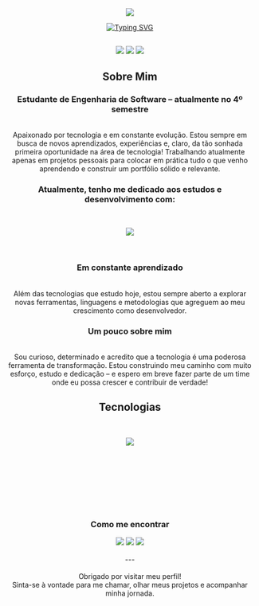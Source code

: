 <div align="center">

<img src="https://capsule-render.vercel.app/api?type=waving&height=110&color=58b054"/>

<a href="https://git.io/typing-svg"><img src="https://readme-typing-svg.herokuapp.com?font=Crushed&weight=300&size=23&pause=1000&color=F7F7F7&center=true&width=435&lines=Ol%C3%A1%2C+me+chamo+Ladislau+Bertoldo.;E+estudo+Engenharia+de+Software" alt="Typing SVG" /></a>

##

<div align="center">
   <img src="http://github-profile-summary-cards.vercel.app/api/cards/profile-details?username=BertoldoDeveloper&theme=vue"/>
    <img src="http://github-profile-summary-cards.vercel.app/api/cards/repos-per-language?username=BertoldoDeveloper&theme=vue"/>
    <img src="http://github-profile-summary-cards.vercel.app/api/cards/stats?username=BertoldoDeveloper&theme=vue"/>
</div>

<h2 align="center">Sobre Mim</h2>

###

<p align="center">
  <h3>Estudante de Engenharia de Software – atualmente no 4º semestre</h3><br>
    Apaixonado por tecnologia e em constante evolução. Estou sempre em busca de novos aprendizados, experiências e, claro, da tão sonhada primeira oportunidade na área de tecnologia!
    Trabalhando atualmente apenas em projetos pessoais para colocar em prática tudo o que venho aprendendo e construir um portfólio sólido e relevante.<br>
  <h3>Atualmente, tenho me dedicado aos estudos e desenvolvimento com:</h3>
  <br> 
<p align="center">
  <a href="https://skillicons.dev">
    <img src="https://skillicons.dev/icons?i=gulp,ts,nodejs" />
  </a>
</p>
<br>
  <h3>Em constante aprendizado</h3><br>
  Além das tecnologias que estudo hoje, estou sempre aberto a explorar novas ferramentas, linguagens e metodologias que agreguem ao meu crescimento como desenvolvedor.<br>
  <h3>Um pouco sobre mim</h3><br>
  Sou curioso, determinado e acredito que a tecnologia é uma poderosa ferramenta de transformação. Estou construindo meu caminho com muito esforço, estudo e dedicação – e espero em breve fazer parte de um time onde eu possa crescer e contribuir de verdade!<br>

###

<h2 align="center">Tecnologias</h2>
<br>

<p align="center">
  <a href="https://skillicons.dev">
    <img src="https://skillicons.dev/icons?i=github,git,html,css,js" />
  </a>
</p>

###

<br>
<br>
<br>
<br>
<br>
<br>

<h3>Como me encontrar</h3>
<div align="center"> 
  <a href="https://instagram.com/_bertoldo_" target="_blank"><img src="https://img.shields.io/badge/-Instagram-%23E4405F?style=for-the-badge&logo=instagram&logoColor=white" target="_blank"></a>
  <a href = "mailto:bertoldodeveloper@gmail.com"><img src="https://img.shields.io/badge/-Gmail-%23333?style=for-the-badge&logo=gmail&logoColor=white" target="_blank"></a>
  <a href="https://www.linkedin.com/in/ladislau-bertoldo" target="_blank"><img src="https://img.shields.io/badge/-LinkedIn-%230077B5?style=for-the-badge&logo=linkedin&logoColor=white" target="_blank"></a> 
</div>
<br>---<br>
  <br>Obrigado por visitar meu perfil!  <br>Sinta-se à vontade para me chamar, olhar meus projetos e acompanhar minha jornada.</p>
</div>

